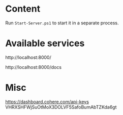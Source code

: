 # Content

Run `Start-Server.ps1` to start it in a separate process.

# Available services

http://localhost:8000/

http://localhost:8000/docs

# Misc

https://dashboard.cohere.com/api-keys
VHRXSHFWjSuOtMoX3DOLVF5SafoBumAbTZKda6gt
